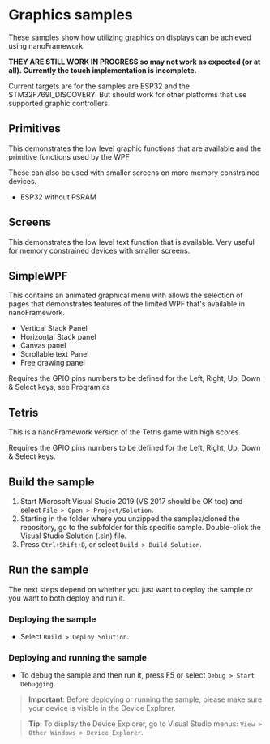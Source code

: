# Graphics samples

These samples show how utilizing graphics on displays can be achieved using nanoFramework.

**THEY ARE STILL WORK IN PROGRESS so may not work as expected (or at all).
Currently the touch implementation is incomplete.**

Current targets are for the samples are ESP32 and the STM32F769I_DISCOVERY. But should work for other platforms that use supported graphic controllers.

## Primitives

This demonstrates the low level graphic functions that are available and the primitive functions used by the WPF

These can also be used with smaller screens on more memory constrained devices.

- ESP32 without PSRAM

## Screens

This demonstrates the low level text function that is available. Very useful for memory constrained devices with smaller screens.

## SimpleWPF

This contains an animated graphical menu with allows the selection of pages that demonstrates features of the limited WPF that's available in nanoFramework.

- Vertical Stack Panel
- Horizontal Stack panel
- Canvas panel
- Scrollable text Panel
- Free drawing panel

Requires the GPIO pins numbers to be defined for the Left, Right, Up, Down & Select keys, see Program.cs

## Tetris

This is a nanoFramework version of the Tetris game with high scores.

Requires the GPIO pins numbers to be defined for the Left, Right, Up, Down & Select keys.

## Build the sample

1. Start Microsoft Visual Studio 2019 (VS 2017 should be OK too) and select `File > Open > Project/Solution`.
1. Starting in the folder where you unzipped the samples/cloned the repository, go to the subfolder for this specific sample. Double-click the Visual Studio Solution (.sln) file.
1. Press `Ctrl+Shift+B`, or select `Build > Build Solution`.

## Run the sample

The next steps depend on whether you just want to deploy the sample or you want to both deploy and run it.

### Deploying the sample

- Select `Build > Deploy Solution`.

### Deploying and running the sample

- To debug the sample and then run it, press F5 or select `Debug > Start Debugging`.

> **Important**: Before deploying or running the sample, please make sure your device is visible in the Device Explorer.

> **Tip**: To display the Device Explorer, go to Visual Studio menus: `View > Other Windows > Device Explorer`.
